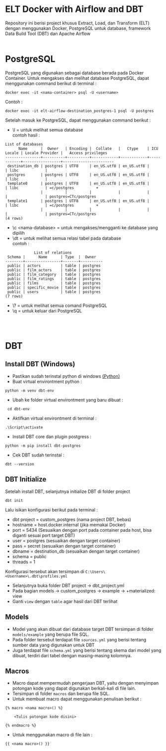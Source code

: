 # ELT Docker with Airflow and DBT

Repository ini berisi project khusus Extract, Load, dan Transform (ELT) dengan menggunakan Docker, PostgreSQL untuk database, framework Data Build Tool (DBT) dan Apache Airflow
<br>
<br>

# PostgreSQL

PostgreSQL yang digunakan sebagai database berada pada Docker Container. Untuk mengakses dan melihat database PostgreSQL, dapat menggunakan command berikut di terminal :
```
docker exec -it <nama-container> psql -U <username>
```

Contoh :
```
docker exec -it elt-airflow-destination_postgres-1 psql -U postgres
```

Setelah masuk ke PostgreSQL, dapat menggunakan command berikut :
- \l = untuk melihat semua database\
contoh hasil :
```
List of databases
      Name      |  Owner   | Encoding |  Collate   |   Ctype    | ICU Locale | Locale Provider |   Access privileges
----------------+----------+----------+------------+------------+------------+-----------------+-----------------------
 destination_db | postgres | UTF8     | en_US.utf8 | en_US.utf8 |            | libc            |
 postgres       | postgres | UTF8     | en_US.utf8 | en_US.utf8 |            | libc            |
 template0      | postgres | UTF8     | en_US.utf8 | en_US.utf8 |            | libc            | =c/postgres          +
                |          |          |            |            |            |                 | postgres=CTc/postgres
 template1      | postgres | UTF8     | en_US.utf8 | en_US.utf8 |            | libc            | =c/postgres          +
                |          |          |            |            |            |                 | postgres=CTc/postgres
(4 rows)
```
- \c \<nama-database> = untuk mengakses/mengganti ke database yang dipilih
- \dt = untuk melihat semua relasi tabel pada database\
contoh :
```
             List of relations
 Schema |      Name      | Type  |  Owner
--------+----------------+-------+----------
 public | actors         | table | postgres
 public | film_actors    | table | postgres
 public | film_category  | table | postgres
 public | film_ratings   | table | postgres
 public | films          | table | postgres
 public | specific_movie | table | postgres
 public | users          | table | postgres
(7 rows)
```
- \\? = untuk melihat semua comand PostgreSQL
- \q = untuk keluar dari PostgreSQL

<br>
<br>

# DBT

## Install DBT (Windows)

- Pastikan sudah terinstal python di windows [(Python)](https://www.python.org/)
- Buat virtual environtment python : 
```
python -m venv dbt-env
```
- Ubah ke folder virtual environtment yang baru dibuat :
```
 cd dbt-env
 ```
- Aktifkan virtual environtment di terminal : 
```
.\Script\activate
```
- Install DBT core dan plugin postgress : 
```
python -m pip install dbt-postgres
```
- Cek DBT sudah terinstal : 
```
dbt --version
```

## DBT Initialize

Setelah install DBT, selanjutnya initialize DBT di folder project
```
dbt init
```
Lalu isikan konfigurasi berikut pada terminal :

- dbt project = custom_postgres (nama project DBT, bebas)
- hostname = host.docker.internal (jika memakai Docker)
- port = 5434 (Sesuaikan dengan port pada container pada host, bisa diganti sesuai port target DBT)
- user = postgres (sesuaikan dengan target container)
- pass = secret (sesuaikan dengan target container)
- dbname = destination_db (sesuaikan dengan target container)
- schema = public
- threads = 1

Konfigurasi tersebut akan tersimpan di `C:\Users\<Username>\.dbt\profiles.yml`

- Selanjutnya buka folder DBT project -> dbt_project.yml
- Pada bagian models -> custom_postgres -> example -> +materialized: view
- Ganti `view` dengan `table` agar hasil dari DBT terlihat

## Models
- Model yang akan dibuat dari database target DBT tersimpan di folder `models/example` yang berupa file SQL.
- Pada folder tersebut terdapat file `sources.yml` yang berisi tentang sumber data yang digunakan untuk DBT
- Juga terdapat file `schema.yml` yang berisi tentang skema dari model yang dibuat, terdiri dari tabel dengan masing-masing kolomnya.

## Macros
- Macro dapat mempermudah pengerjaan DBT, yaitu dengan menyimpan potongan kode yang dapat digunakan berkali-kali di file lain.
- Tersimpan di folder `macros` dan berupa file SQL.
- Untuk membuat macro dapat menggunakan penulisan berikut :
```
{% macro <nama macro>() %}

    <Tulis potongan kode disini>

{% endmacro %}
```
- Untuk menggunakan macro di file lain :
```
{{ <nama macro>() }}
```